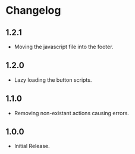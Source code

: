 # Changelog

## 1.2.1

* Moving the javascript file into the footer.

## 1.2.0

* Lazy loading the button scripts.

## 1.1.0

* Removing non-existant actions causing errors.

## 1.0.0

* Initial Release.

